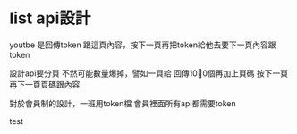 # list api設計

youtbe 是回傳token 跟這頁內容，按下一頁再把token給他去要下一頁內容跟token

設計api要分頁 不然可能數量爆掉，譬如一頁給 回傳100個再加上頁碼 按下一頁再下一頁頁碼跟內容

對於會員制的設計，一班用token檔 會員裡面所有api都需要token



test

